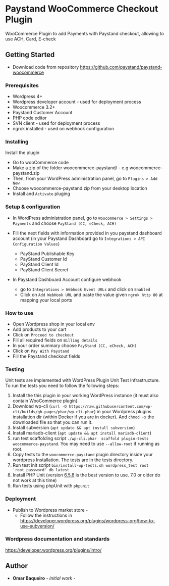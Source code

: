 # Paystand WooCommerce Checkout Plugin

WooCommerce Plugin to add Payments with Paystand checkout, allowing to use ACH, Card, E-check

## Getting Started

* Download code from repository https://github.com/paystand/paystand-woocommerce

### Prerequisites

* Wordpress 4+
* Wordpress developer account - used for deployment process
* Woocommerce 3.2+
* Paystand Customer Account
* PHP code editor
* SVN client - used for deployment process
* ngrok installed - used on webhook configuration  

### Installing

Install the plugin

* Go to wooCommerce code
* Make a zip of the folder woocommerce-paystand/ - e.g woocommerce-paystand.zip
* Then, from your WordPress administration panel, go to `Plugins > Add New`
* Choose woocommerce-paystand.zip from your desktop location
* Install and `Activate` pluging

### Setup & configuration

* In WordPress administration panel, go to `Woocommerce > Settings > Payments` and choose `PayStand (CC, eCheck, ACH)`

* Fill the next fields with information provided in you paystand dashboard account (in your Paystand Dashboard go to `Integrations > API Configuration Values`)
    * PayStand Publishable Key
    * PayStand Customer Id
    * PayStand Client Id
    * PayStand Client Secret
* In Paystand Dashboard Account configure webhook
    * go to `Integrations > Webhook Event URLs` and click on `Enabled`
    * Click on `Add WebHook URL` and paste the value given `ngrok http 80` at mapping your local ports

### How to use
* Open Wordpress shop in your local env
* Add products to your cart
* Click on `Proceed to checkout`
* Fill all required fields on `Billing details`
* In your order summary choose `PayStand (CC, eCheck, ACH)`
* Click on `Pay With Paystand`
* Fill the Paystand checkout fields


### Testing

Unit tests are implemented with WordPress Plugin Unit Test Infrastructure. To run the tests you need to follow the following steps:

1. Install the this plugin in your working WordPress instance (it must also contain WooCommerce plugin).
2. Download wp-cli (`curl -O https://raw.githubusercontent.com/wp-cli/builds/gh-pages/phar/wp-cli.phar`) in your Wordpress plugins installation dir (within Docker if you are in docker). And `chmod +x` the downloaded file so that you can run it.
3. Install subversion (`apt update && apt install subversion`)
4. Install mariadb-client (`apt update && apt install mariadb-client`)
5. run test scaffolding script `./wp-cli.phar  scaffold plugin-tests woocommerce-paystand`. You may need to use `--allow-root` if running as root.
6. Copy tests  to the `woocommerce-paystand` plugin directory inside your wordpress Installation. The tests are in the tests directory.
7. Run test init script  `bin/install-wp-tests.sh wordpress_test root 'root_password' db latest`
8. Install PHP Unit (version [6.5.8](https://phar.phpunit.de/phpunit-6.5.8.phar) is the best version to use. 7.0 or older do not work at this time)
9. Run tests using phpUnit with  `phpunit`


### Deployment

* Publish to Wordpress market store - 
    * Follow the instructions in https://developer.wordpress.org/plugins/wordpress-org/how-to-use-subversion/

### Wordpress documentation and standards

https://developer.wordpress.org/plugins/intro/

## Author

* **Omar Baqueiro** - *Initial work* -

